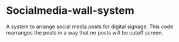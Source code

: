 # Socialmedia-wall-system
A system to arrange social media posts for digital signage. This code rearranges the posts in a way that no posts will be cutoff screen.
